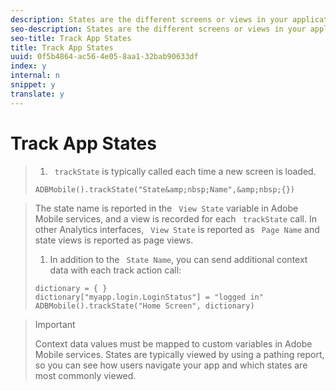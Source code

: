 ```yaml
---
description: States are the different screens or views in your application. Each time a new state is displayed in your application, for example, when a user navigates from the home page to the video details screen, you should send a trackState call.
seo-description: States are the different screens or views in your application. Each time a new state is displayed in your application, for example, when a user navigates from the home page to the video details screen, you should send a trackState call.
seo-title: Track App States
title: Track App States
uuid: 0f5b4864-ac56-4e05-8aa1-32bab90633df
index: y
internal: n
snippet: y
translate: y
---
```


# Track App States


>1. ` trackState` is typically called each time a new screen is loaded.
>
>   ```
>   ADBMobile().trackState("State&amp;nbsp;Name",&amp;nbsp;{})
>   ```


>   The state name is reported in the ` View State` variable in Adobe Mobile services, and a view is recorded for each ` trackState` call. In other Analytics interfaces, ` View State` is reported as ` Page Name` and state views is reported as page views. 
>
>1. In addition to the ` State Name`, you can send additional context data with each track action call:
>
>   ```
>   dictionary = { } 
>   dictionary["myapp.login.LoginStatus"] = "logged in"  
>   ADBMobile().trackState("Home Screen", dictionary)
>   ```


>   >[!IMPORTANT]
>   >
>   >Context data values must be mapped to custom variables in Adobe Mobile services.
>   States are typically viewed by using a pathing report, so you can see how users navigate your app and which states are most commonly viewed. 
>
